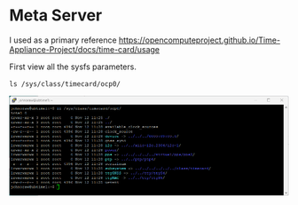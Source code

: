 # Meta Server #
I used as a primary reference https://opencomputeproject.github.io/Time-Appliance-Project/docs/time-card/usage

First view all the sysfs parameters.

```
ls /sys/class/timecard/ocp0/
```

![ocp0](ocp0.png)